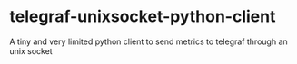 # telegraf-unixsocket-python-client
A tiny and very limited python client to send metrics to telegraf through an unix socket
